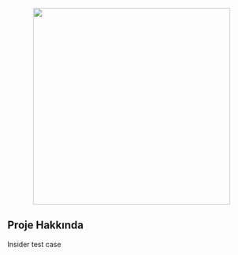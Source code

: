 <p align="center">
    <a href="https://useinsider.com" target="_blank">
    <img src="https://useinsider.com/wp-content/uploads/2018/01/insider_logo_2x.png" width="400">
    </a>
</p>


## Proje Hakkında

Insider test case
